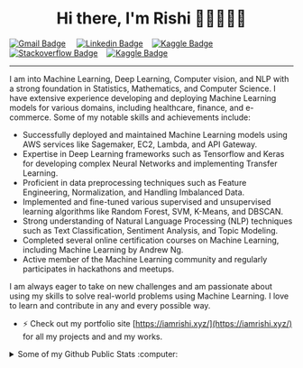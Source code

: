 

<h1 align="center">Hi there, I'm Rishi 👋🏼👨🏻‍💻</h1>

[![Gmail Badge](https://img.shields.io/badge/-Gmail-red?style=for-the-badge&logo=gmail&logoColor=white)](mailto:zirperishi@gmail.com "Connect via Email") &nbsp;&nbsp;&nbsp;
[![Linkedin Badge](https://img.shields.io/badge/-LinkedIn-blue?style=for-the-badge&logo=Linkedin&logoColor=white)](https://www.linkedin.com/in/rushi-z/ "Connect on LinkedIn")&nbsp;&nbsp;&nbsp;
[![Kaggle Badge](https://img.shields.io/badge/-Medium-lightgrey?style=for-the-badge&logo=Medium&logoColor=white)](https://www.medium.com/thisisrishi/ "Connect on Medium")&nbsp;&nbsp;&nbsp;
[![Stackoverflow Badge](https://img.shields.io/badge/-StackOverflow-orange?style=for-the-badge&logo=Stackoverflow&logoColor=white)](https://stackoverflow.com/story/rishi "Connect on Stackoverflow")&nbsp;&nbsp;&nbsp;
[![Kaggle Badge](https://img.shields.io/badge/-Kaggle-blue?style=for-the-badge&logo=kaggle&logoColor=white)](https://www.kaggle.com/thisisrishi/ "Connect on Kaggle")&nbsp;&nbsp;&nbsp;

<!-- 
[![Twitter Badge](https://img.shields.io/badge/-VatsalParsaniya-00acee?style=flat&logo=Twitter&logoColor=white)](https://twitter.com/VatsalParsaniya "Follow on Twitter")
-->
---
I am into Machine Learning, Deep Learning, Computer vision, and NLP with a strong foundation in Statistics, Mathematics, and Computer Science. I have extensive experience developing and deploying Machine Learning models for various domains, including healthcare, finance, and e-commerce. Some of my notable skills and achievements include:

* Successfully deployed and maintained Machine Learning models using AWS services like Sagemaker, EC2, Lambda, and API Gateway.
* Expertise in Deep Learning frameworks such as Tensorflow and Keras for developing complex Neural Networks and implementing Transfer Learning.
* Proficient in data preprocessing techniques such as Feature Engineering, Normalization, and Handling Imbalanced Data.
* Implemented and fine-tuned various supervised and unsupervised learning algorithms like Random Forest, SVM, K-Means, and DBSCAN.
* Strong understanding of Natural Language Processing (NLP) techniques such as Text Classification, Sentiment Analysis, and Topic Modeling.
* Completed several online certification courses on Machine Learning, including Machine Learning by Andrew Ng.
* Active member of the Machine Learning community and regularly participates in hackathons and meetups.

I am always eager to take on new challenges and am passionate about using my skills to solve real-world problems using Machine Learning.
I love to learn and contribute in any and every possible way.


- ⚡ Check out my portfolio site [https://iamrishi.xyz/](https://iamrishi.xyz/) for all my projects and and my works.

<details>
  <summary>Some of my Github Public Stats :computer:</summary>
  
  ---

  [![Top Langs](https://github-readme-stats.vercel.app/api/top-langs/?username=rushizirpe&title_color=fff&icon_color=79ff97&text_color=fff&bg_color=151515)](https://github.com/rushizirpe/github-readme-stats)

  [![My Github Stats](https://github-readme-stats.vercel.app/api?username=rushizirpe&show_icons=true&title_color=fff&icon_color=79ff97&text_color=9f9f9f&bg_color=151515)](https://github.com/rushizirpe)
  
  ---
  
</details>






<!--
**rushizirpe/rushizirpe** is a ✨ _special_ ✨ repository because its `README.md` (this file) appears on your GitHub profile.

Here are some ideas to get you started:

- 🔭 I’m currently working on ...
- 🌱 I’m currently learning ...
- 👯 I’m looking to collaborate on ...
- 🤔 I’m looking for help with ...
- 💬 Ask me about ...
- 📫 How to reach me: ...
- 😄 Pronouns: ...
- ⚡ Fun fact: ...
-->
